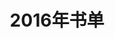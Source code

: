 ---
layout: book
title: 2016年书单
category: 阅读
keywords: 书单，2016
books: 
    - title: 1984
      status: 已读
      author: 【英】乔治·奥威尔  译 林东泰 
      publisher: 中国画报
      language: 中文
      link: http://book.douban.com/subject/6784663/
      cover: http://img3.doubanio.com/lpic/s6890938.jpg
      description: 需要反复看，经典之作
    - title: 雪国
      status: 已读
      author: 【日】川端康成 译 叶渭渠 / 唐月梅
      publisher: 南海出版公司
      language: 中文
      link: http://book.douban.com/subject/24736899/
      cover: http://img3.douban.com/lpic/s27018761.jpg
      description: 景色与人物情感刻画很细腻，但有些看不懂~
    - title: 古诗十九首与乐府诗选评
      status: 已读
      author: 曹旭
      publisher: 上海古籍出版社
      language: 中文
      link: http://book.douban.com/subject/10345332/
      cover: http://img3.doubanio.com/lpic/s8915587.jpg
      description: 南朝乐府诗很好，清丽婉转，自然质朴
    - title: 温柔的夜
      status: 已读
      author: 三毛
      publisher:  北京十月文艺出版社
      language: 中文
      link: http://book.douban.com/subject/3673672/
      cover: http://img3.douban.com/lpic/s3734480.jpg
      description: 三毛的的所遇记录
    - title: 三体全集
      status: 已读
      author: 刘慈欣
      publisher: 重庆出版社
      language: 中文
      link: http://book.douban.com/subject/6518605/
      cover: http://img3.doubanio.com/lpic/s28357056.jpg
      description: 科幻小说写得很震撼……
    - title: 三体全集
      status: 已读
      author: 刘慈欣
      publisher: 重庆出版社
      language: 中文
      link: http://book.douban.com/subject/6518605/
      cover: http://img3.doubanio.com/lpic/s28357056.jpg
      description: 科幻小说写得很震撼……
---